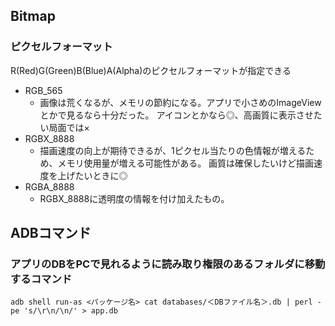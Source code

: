 ## Bitmap
### ピクセルフォーマット
R(Red)G(Green)B(Blue)A(Alpha)のピクセルフォーマットが指定できる
- RGB_565
  - 画像は荒くなるが、メモリの節約になる。アプリで小さめのImageViewとかで見るなら十分だった。
  アイコンとかなら◎、高画質に表示させたい局面では×
- RGBX_8888
  - 描画速度の向上が期待できるが、1ピクセル当たりの色情報が増えるため、メモリ使用量が増える可能性がある。
  画質は確保したいけど描画速度を上げたいときに◎
- RGBA_8888
  - RGBX_8888に透明度の情報を付け加えたもの。

## ADBコマンド　　
### アプリのDBをPCで見れるように読み取り権限のあるフォルダに移動するコマンド
```
adb shell run-as <パッケージ名> cat databases/＜DBファイル名＞.db | perl -pe 's/\r\n/\n/' > app.db
```

